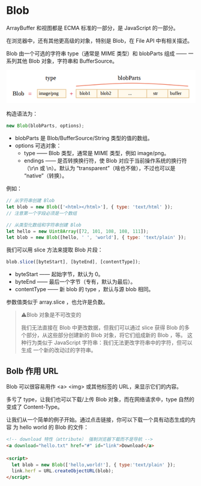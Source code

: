 # Blob

ArrayBuffer 和视图都是 ECMA 标准的一部分，是 JavaScript 的一部分。

在浏览器中，还有其他更高级的对象，特别是 Blob，在 File API 中有相关描述。

Blob 由一个可选的字符串 type（通常是 MIME 类型）和 blobParts 组成 —— 一系列其他 Blob 对象，字符串和 BufferSource。

![](./img/Blob.png)

构造语法为：

```js
new Blob(blobParts, options);
```

- blobParts 是 Blob/BufferSource/String 类型的值的数组。
- options 可选对象：
  - type —— Blob 类型，通常是 MIME 类型，例如 image/png。
  - endings —— 是否转换换行符，使 Blob 对应于当前操作系统的换行符（\r\n 或 \n）。默认为 “transparent”（啥也不做），不过也可以是 “native”（转换）。

例如：

```js
// 从字符串创建 Blob
let blob = new Blob(['<html></html>'], { type: 'text/html' });
// 注意第一个字段必须是一个数组
```

```js
// 从类型化数组和字符串创建 Blob
let hello = new Uint8Array([72, 101, 108, 108, 111]);
let blob = new Blob([hello, ' ', 'world'], { type: 'text/plain' });
```

我们可以用 slice 方法来提取 Blob 片段：

```js
blob.slice([byteStart], [byteEnd], [contentType]);
```

- byteStart —— 起始字节，默认为 0。
- byteEnd —— 最后一个字节（专有，默认为最后）。
- contentType —— 新 blob 的 type ，默认与源 blob 相同。

参数值类似于 array.slice ，也允许是负数。

> ⚠️Blob 对象是不可改变的
>
> 我们无法直接在 Blob 中更改数据，但我们可以通过 slice 获得 Blob 的多 个部分，从这些部分创建新的 Blob 对象，将它们组成新的 Blob ，等。 这种行为类似于 JavaScript 字符串：我们无法更改字符串中的字符，但可以生成 一个新的改动过的字符串。



## Bolb 作用 URL

Blob 可以很容易用作 \<a> \<img> 或其他标签的 URL，来显示它们的内容。

多亏了 type，让我们也可以下载/上传 Blob 对象，而在网络请求中，type 自然的变成了 Content-Type。

让我们从一个简单的例子开始。通过点击链接，你可以下载一个具有动态生成的内容 为 hello world 的 Blob 的文件：

```html
<!-- download 特性（attribute） 强制浏览器下载而不是导航 -->
<a download="hello.txt" href="#" id="link">Download</a>

<script>
  let blob = new Blob(['hello,world!'], { type:'text/plain' });
  link.herf = URL.createObjectURL(blob);
</script>
```


